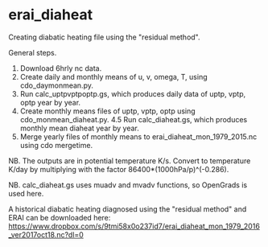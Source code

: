 # erai_diaheat
Creating diabatic heating file using the "residual method".

General steps.
1. Download 6hrly nc data.
2. Create daily and monthly means of u, v, omega, T, using cdo_daymonmean.py.
3. Run calc_uptpvptpoptp.gs, which produces daily data of uptp, vptp, optp year by year.
4. Create monthly means files of uptp, vptp, optp using cdo_monmean_diaheat.py.
4.5 Run calc_diaheat.gs, which produces monthly mean diaheat year by year.
5. Merge yearly files of monthly means to erai_diaheat_mon_1979_2015.nc using cdo mergetime.

NB. The outputs are in potential temperature K/s. Convert to temperature K/day by multiplying with the factor 86400*(1000hPa/p)^(-0.286).

NB. calc_diaheat.gs uses muadv and mvadv functions, so OpenGrads is used here.

A historical diabatic heating diagnosed using the "residual method" and ERAI can be downloaded here: https://www.dropbox.com/s/9tmi58x0o237id7/erai_diaheat_mon_1979_2016_ver2017oct18.nc?dl=0
